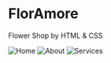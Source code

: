 # FlorAmore
Flower Shop by HTML &amp; CSS


![Home](https://github.com/user-attachments/assets/6c195c67-6c8d-47de-ad49-3d27e31eff21)
![About](https://github.com/user-attachments/assets/85699dc7-d150-45d6-8739-dcaa1852e501)
![Services](https://github.com/user-attachments/assets/b218f135-f810-4723-8595-7bad2b5b74e5)
